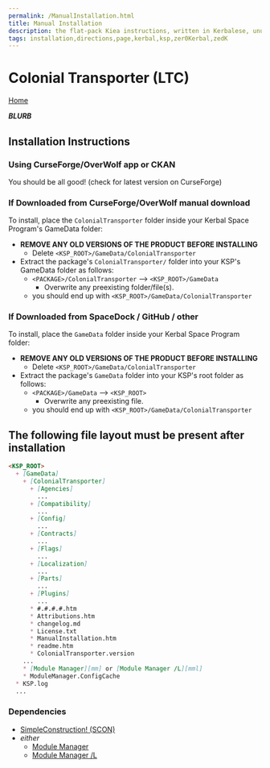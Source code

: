 ```yaml
---
permalink: /ManualInstallation.html
title: Manual Installation
description: the flat-pack Kiea instructions, written in Kerbalese, unusally present
tags: installation,directions,page,kerbal,ksp,zer0Kerbal,zedK
---
```


<!-- ManualInstallation.md v1.1.8.1
Colonial Transporter (LTC)
created: 01 Oct 2019
updated: 29 Jul 2022 -->

<!-- based upon work by Lisias -->

# Colonial Transporter (LTC)

[Home](./index.md)

***BLURB***

## Installation Instructions

### Using CurseForge/OverWolf app or CKAN

You should be all good! (check for latest version on CurseForge)

### If Downloaded from CurseForge/OverWolf manual download

To install, place the `ColonialTransporter` folder inside your Kerbal Space Program's GameData folder:

* **REMOVE ANY OLD VERSIONS OF THE PRODUCT BEFORE INSTALLING**
  * Delete `<KSP_ROOT>/GameData/ColonialTransporter`
* Extract the package's `ColonialTransporter/` folder into your KSP's GameData folder as follows:
  * `<PACKAGE>/ColonialTransporter` --> `<KSP_ROOT>/GameData`
    * Overwrite any preexisting folder/file(s).
  * you should end up with `<KSP_ROOT>/GameData/ColonialTransporter`

### If Downloaded from SpaceDock / GitHub / other

To install, place the `GameData` folder inside your Kerbal Space Program folder:

* **REMOVE ANY OLD VERSIONS OF THE PRODUCT BEFORE INSTALLING**
  * Delete `<KSP_ROOT>/GameData/ColonialTransporter`
* Extract the package's `GameData` folder into your KSP's root folder as follows:
  * `<PACKAGE>/GameData` --> `<KSP_ROOT>`
    * Overwrite any preexisting file.
  * you should end up with `<KSP_ROOT>/GameData/ColonialTransporter`

## The following file layout must be present after installation

```markdown
<KSP_ROOT>
  + [GameData]
    + [ColonialTransporter]
      + [Agencies]
        ...
      + [Compatibility]
        ...
      + [Config]
        ...
      + [Contracts]
        ...
      + [Flags]
        ...
      + [Localization]
        ...
      + [Parts]
        ...
      + [Plugins]
        ...
      * #.#.#.#.htm
      * Attributions.htm
      * changelog.md
      * License.txt
      * ManualInstallation.htm
      * readme.htm
      * ColonialTransporter.version
    ...
    * [Module Manager][mm] or [Module Manager /L][mml]
    * ModuleManager.ConfigCache
  * KSP.log
  ...
```

### Dependencies

* [SimpleConstruction! (SCON)][SC]
* *either*
  * [Module Manager][mm]
  * [Module Manager /L][mml]

[SC]: https://forum.kerbalspaceprogram.com/index.php?/topic/191424-*/ "SimpleConstruction! (SCON)"
[mm]: https://forum.kerbalspaceprogram.com/index.php?/topic/50533-*/ "Module Manager"
[mml]: https://github.com/net-lisias-ksp/ModuleManager "Module Manager /L"
